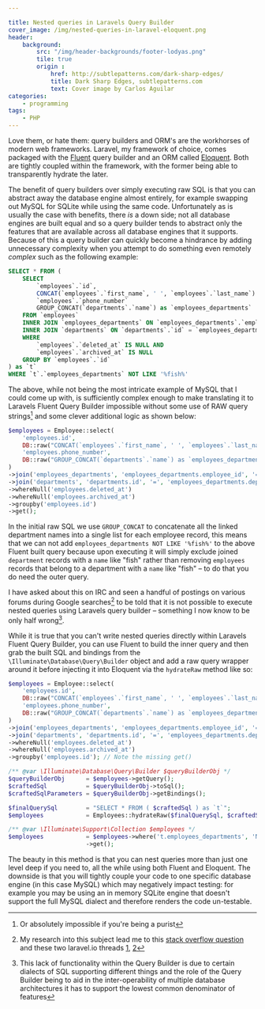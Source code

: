 ```yaml
---

title: Nested queries in Laravels Query Builder
cover_image: /img/nested-queries-in-laravel-eloquent.png
header:
    background:
        src: "/img/header-backgrounds/footer-lodyas.png"
        tile: true
        origin :
            href: http://subtlepatterns.com/dark-sharp-edges/
            title: Dark Sharp Edges, subtlepatterns.com
            text: Cover image by Carlos Aguilar
categories:
    - programming
tags:
    - PHP
---
```


Love them, or hate them: query builders and ORM's are the workhorses of modern web frameworks. Laravel, my framework of choice, comes packaged with the [Fluent](http://laravel.com/docs/4.2/queries) query builder and an ORM called [Eloquent](http://laravel.com/docs/4.2/eloquent). Both are tightly coupled within the framework, with the former being able to transparently hydrate the later.

The benefit of query builders over simply executing raw SQL is that you can abstract away the database engine almost entirely, for example swapping out MySQL for SQLite while using the same code. Unfortunately as is usually the case with benefits, there *is* a down side; not all database engines are built equal and so a query builder tends to abstract only the features that are available across all database engines that it supports. Because of this a query builder can quickly become a hindrance by adding unnecessary complexity when you attempt to do something even remotely *complex* such as the following example:

```sql
SELECT * FROM (
    SELECT
        `employees`.`id`,
        CONCAT(`employees`.`first_name`, ' ', `employees`.`last_name`) as `full_name`,
        `employees`.`phone_number`
        GROUP_CONCAT(`departments`.`name`) as `employees_departments`
    FROM `employees`
    INNER JOIN `employees_departments` ON `employees_departments`.`employee_id` = `employees`.`id`
    INNER JOIN `departments` ON `departments`.`id` = `employees_departments`.`department_id`
    WHERE
        `employees`.`deleted_at` IS NULL AND
        `employees`.`archived_at` IS NULL
    GROUP BY `employees`.`id`
) as `t`
WHERE `t`.`employees_departments` NOT LIKE '%fish%'
```

The above, while not being the most intricate example of MySQL that I could come up with, is sufficiently complex enough to make translating it to Laravels Fluent Query Builder impossible without some use of RAW query strings[^1] and some clever additional logic as shown below:

```php
$employees = Employee::select(
    'employees.id',
    DB::raw("CONCAT(`employees`.`first_name`, ' ', `employees`.`last_name`) as `full_name`"),
    'employees.phone_number',
    DB::raw("GROUP_CONCAT(`departments`.`name`) as `employees_departments`")
)
->join('employees_departments', 'employees_departments.employee_id', '=', 'employees.id')
->join('departments', 'departments.id', '=', 'employees_departments.departments_id')
->whereNull('employees.deleted_at')
->whereNull('employees.archived_at')
->groupby('employees.id')
->get();
```

In the initial raw SQL we use `GROUP_CONCAT` to concatenate all the linked department names into a single list for each employee record, this means that we can not add `employees_departments NOT LIKE '%fish%'` to the above Fluent built query because upon executing it will simply exclude joined `department` records with a `name` like "fish" rather than removing `employees` records that belong to a department with a `name` like "fish" &ndash; to do that you do need the outer query.

I have asked about this on IRC and seen a handful of postings on various forums during Google searches[^2] to be told that it is not possible to execute nested queries using Laravels query builder &ndash; something I now know to be only half wrong[^3].

While it is true that you can't write nested queries directly within Laravels Fluent Query Builder, you can use Fluent to build the inner query and then grab the built SQL and bindings from the `\Illuminate\Database\Query\Builder` object and add a raw query wrapper around it before injecting it into Eloquent via the `hydrateRaw` method like so:

```php
$employees = Employee::select(
    'employees.id',
    DB::raw("CONCAT(`employees`.`first_name`, ' ', `employees`.`last_name`) as `full_name`"),
    'employees.phone_number',
    DB::raw("GROUP_CONCAT(`departments`.`name`) as `employees_departments`")
)
->join('employees_departments', 'employees_departments.employee_id', '=', 'employees.id')
->join('departments', 'departments.id', '=', 'employees_departments.departments_id')
->whereNull('employees.deleted_at')
->whereNull('employees.archived_at')
->groupby('employees.id'); // Note the missing get()

/** @var \Illuminate\Database\Query\Builder $queryBuilderObj */
$queryBuilderObj      = $employees->getQuery();
$craftedSql           = $queryBuilderObj->toSql();
$craftedSqlParameters = $queryBuilderObj->getBindings();

$finalQuerySql        = "SELECT * FROM ( $craftedSql ) as `t`";
$employees            = Employees::hydrateRaw($finalQuerySql, $craftedSqlParameters);

/** @var \Illuminate\Support\Collection $employees */
$employees            = $employees->where('t.employees_departments', 'NOT LIKE', '%fish%') 
                      ->get();
```

The beauty in this method is that you can nest queries more than just one level deep if you need to, all the while using both Fluent and Eloquent. The downside is that you will tightly couple your code to one specific database engine (in this case MySQL) which may negatively impact testing: for example you may be using an in memory SQLite engine that doesn't support the full MySQL dialect and therefore renders the code un-testable.


[^1]: Or absolutely impossible if you're being a purist
[^2]: My research into this subject lead me to this [stack overflow question](http://stackoverflow.com/questions/530627/getting-a-pdo-query-string-with-bound-parameters-without-executing-it) and these two laravel.io threads [1](http://laravel.io/forum/03-05-2014-nested-query-in-from), [2](http://laravel.io/forum/03-31-2014-eloquent-fluent-subquery-select)
[^3]: This lack of functionality within the Query Builder is due to certain dialects of SQL supporting different things and the role of the Query Builder being to aid in the inter-operability of multiple database architectures it has to support the lowest common denominator of features

